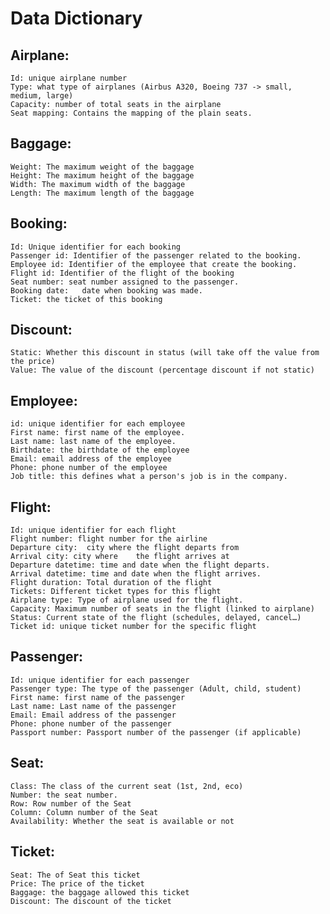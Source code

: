 # Data Dictionary

## Airplane:
	Id: unique airplane number
	Type: what type of airplanes (Airbus A320, Boeing 737 -> small, medium, large)
	Capacity: number of total seats in the airplane
	Seat mapping: Contains the mapping of the plain seats.
## Baggage:
 	Weight: The maximum weight of the baggage
	Height: The maximum height of the baggage
	Width: The maximum width of the baggage
	Length: The maximum length of the baggage
## Booking:
	Id: Unique identifier for each booking
	Passenger id: Identifier of the passenger related to the booking.
	Employee id: Identifier of the employee that create the booking.
	Flight id: Identifier of the flight of the booking
	Seat number: seat number assigned to the passenger.
	Booking date: 	date when booking was made.
	Ticket: the ticket of this booking
## Discount:
	Static: Whether this discount in status (will take off the value from the price)
	Value: The value of the discount (percentage discount if not static)
## Employee:
	id: unique identifier for each employee
	First name: first name of the employee.
	Last name: last name of the employee.
	Birthdate: the birthdate of the employee
	Email: email address of the employee
	Phone: phone number of the employee
	Job title: this defines what a person's job is in the company.
## Flight:
	Id: unique identifier for each flight
	Flight number: flight number for the airline
	Departure city:  city where the flight departs from
	Arrival city: city where	the flight arrives at
	Departure datetime: time and date when the flight departs.
	Arrival datetime: time and date when the flight arrives.
	Flight duration: Total duration of the flight
	Tickets: Different ticket types for this flight
	Airplane type: Type of airplane used for the flight.
	Capacity: Maximum number of seats in the flight (linked to airplane)
	Status: Current state of the flight (schedules, delayed, cancel…) 
	Ticket id: unique ticket number for the specific flight
	
## Passenger:
	Id: unique identifier for each passenger
	Passenger type: The type of the passenger (Adult, child, student)
	First name: first name of the passenger
	Last name: Last name of the passenger
	Email: Email address of the passenger
	Phone: phone number of the passenger
	Passport number: Passport number of the passenger (if applicable)
## Seat:
	Class: The class of the current seat (1st, 2nd, eco)
	Number: the seat number.
	Row: Row number of the Seat
	Column: Column number of the Seat
	Availability: Whether the seat is available or not
## Ticket:
	Seat: The of Seat this ticket
	Price: The price of the ticket
	Baggage: the baggage allowed this ticket
	Discount: The discount of the ticket 
